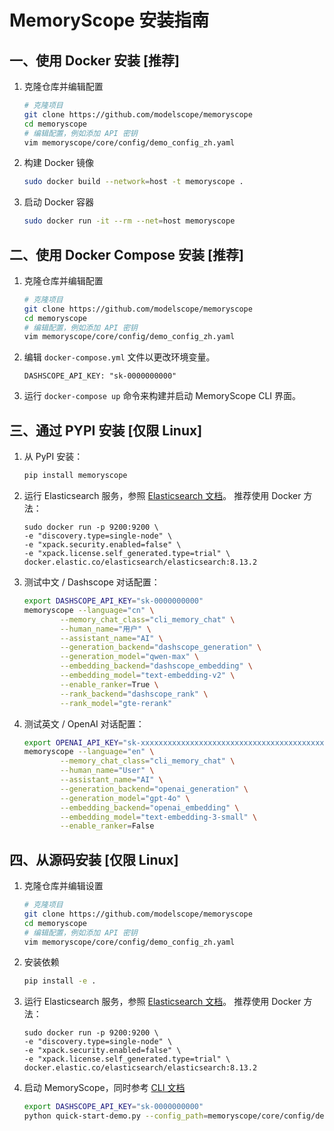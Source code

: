 # MemoryScope 安装指南

## 一、使用 Docker 安装 [推荐]

1. 克隆仓库并编辑配置
    ```bash
    # 克隆项目
    git clone https://github.com/modelscope/memoryscope
    cd memoryscope
    # 编辑配置，例如添加 API 密钥
    vim memoryscope/core/config/demo_config_zh.yaml
    ```

2. 构建 Docker 镜像
    ```bash
    sudo docker build --network=host -t memoryscope .
    ```

3. 启动 Docker 容器
    ```bash
    sudo docker run -it --rm --net=host memoryscope
    ```


## 二、使用 Docker Compose 安装 [推荐]

1. 克隆仓库并编辑配置
    ```bash
    # 克隆项目
    git clone https://github.com/modelscope/memoryscope
    cd memoryscope
    # 编辑配置，例如添加 API 密钥
    vim memoryscope/core/config/demo_config_zh.yaml
    ```

2. 编辑 `docker-compose.yml` 文件以更改环境变量。
    ```
    DASHSCOPE_API_KEY: "sk-0000000000"
    ```

3. 运行 `docker-compose up` 命令来构建并启动 MemoryScope CLI 界面。


## 三、通过 PYPI 安装 [仅限 Linux]

1. 从 PyPI 安装：
    ```bash
    pip install memoryscope
    ```

2. 运行 Elasticsearch 服务，参照 [Elasticsearch 文档](https://www.elastic.co/guide/cn/elasticsearch/reference/current/getting-started.html)。
推荐使用 Docker 方法：
    ```
    sudo docker run -p 9200:9200 \
    -e "discovery.type=single-node" \
    -e "xpack.security.enabled=false" \
    -e "xpack.license.self_generated.type=trial" \
    docker.elastic.co/elasticsearch/elasticsearch:8.13.2
    ```

3. 测试中文 / Dashscope 对话配置：
    ```bash
    export DASHSCOPE_API_KEY="sk-0000000000"
    memoryscope --language="cn" \
            --memory_chat_class="cli_memory_chat" \
            --human_name="用户" \
            --assistant_name="AI" \
            --generation_backend="dashscope_generation" \
            --generation_model="qwen-max" \
            --embedding_backend="dashscope_embedding" \
            --embedding_model="text-embedding-v2" \
            --enable_ranker=True \
            --rank_backend="dashscope_rank" \
            --rank_model="gte-rerank"
    ```

4. 测试英文 / OpenAI 对话配置：
    ```bash
    export OPENAI_API_KEY="sk-xxxxxxxxxxxxxxxxxxxxxxxxxxxxxxxxxxxxxxxxxxxxxxxx"
    memoryscope --language="en" \
            --memory_chat_class="cli_memory_chat" \
            --human_name="User" \
            --assistant_name="AI" \
            --generation_backend="openai_generation" \
            --generation_model="gpt-4o" \
            --embedding_backend="openai_embedding" \
            --embedding_model="text-embedding-3-small" \
            --enable_ranker=False
    ```


## 四、从源码安装 [仅限 Linux]

1. 克隆仓库并编辑设置
    ```bash
    # 克隆项目
    git clone https://github.com/modelscope/memoryscope
    cd memoryscope
    # 编辑配置，例如添加 API 密钥
    vim memoryscope/core/config/demo_config_zh.yaml
    ```

2. 安装依赖
    ```bash
    pip install -e .
    ```

3. 运行 Elasticsearch 服务，参照 [Elasticsearch 文档](https://www.elastic.co/guide/cn/elasticsearch/reference/current/getting-started.html)。
推荐使用 Docker 方法：
    ```
    sudo docker run -p 9200:9200 \
    -e "discovery.type=single-node" \
    -e "xpack.security.enabled=false" \
    -e "xpack.license.self_generated.type=trial" \
    docker.elastic.co/elasticsearch/elasticsearch:8.13.2
    ```

4. 启动 MemoryScope，同时参考 [CLI 文档](../examples/cli/README.md)
    ```bash
    export DASHSCOPE_API_KEY="sk-0000000000"
    python quick-start-demo.py --config_path=memoryscope/core/config/demo_config_zh.yaml
    ```

